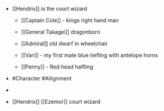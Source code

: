 
 - [[Hendrix]] is the court wizard
	 - [[Captain Cole]]  - kings right hand man
	 - [[General Takagei]]  dragonborn
	 - [[Admiral]]  old dwarf in wheelchair
	 - [[Vari]]  - my first mate blue tiefling with antelope horns
	 - [[Penny]]  - Red head halfling
 - #Character #Allignment

 - 
 - [[Hendrix]] [[Ezemor]]   court wizard
